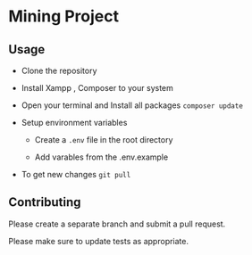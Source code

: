 # Mining Project

## Usage

- Clone the repository

- Install Xampp , Composer to your system

- Open your terminal and Install all packages `composer update`

- Setup environment variables

  - Create a `.env` file in the root directory

  - Add varables from the .env.example

- To get new changes `git pull`

## Contributing

Please create a separate branch and submit a pull request.

Please make sure to update tests as appropriate.
